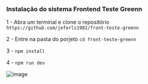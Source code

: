<h3>Instalação do sistema Frontend Teste Greenn</h3>
<p>1 - Abra um terminal e clone o repositório <code>https://github.com/jeferls1982/front-teste-greenn</code></p>
<p>2 - Entre na pasta do porjeto <code>cd front-teste-greenn</code></p>
<p>3 - <code>npm install</code></p>
<p>4 - <code>npm run dev</code></p>



![image](https://user-images.githubusercontent.com/69736705/207822674-caa2d007-d263-4736-88a6-30dd28e0abe9.png)

